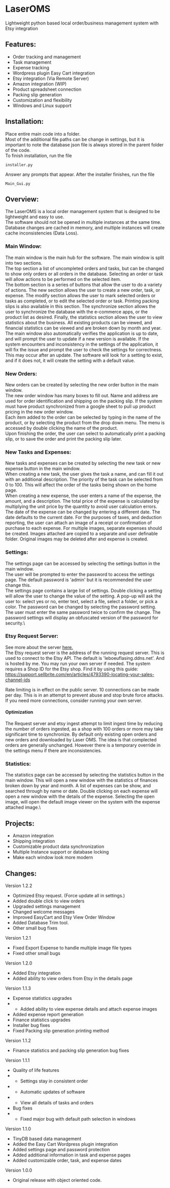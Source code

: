 # LaserOMS

Lightweight python based local order/business management system with Etsy integration

## Features:

- Order tracking and management
- Task management
- Expense tracking
- Wordpress plugin Easy Cart integration
- Etsy integration (Via Remote Server)
- Amazon integration (WIP)
- Product spreadsheet connection
- Packing slip generation
- Customization and flexibility
- Windows and Linux support

## Installation:

Place entire main code into a folder.\
Most of the additional file paths can be change in settings, but it is important to note the database json file is always stored in the parent folder of the code.\
To finish installation, run the file

    installer.py

Answer any prompts that appear. After the installer finishes, run the file

    Main_Gui.py

## Overview:

The LaserOMS is a local order management system that is designed to be lightweight and easy to use.\
The software should not be opened in multiple instances at the same time. Database changes are cached in memory, and multiple instances will create cache inconsistencies (Data Loss).

### Main Window:

The main window is the main hub for the software.
The main window is split into two sections.\
The top section a list of uncompleted orders and tasks, but can be changed to show only orders or all orders in the database.
Selecting an order or task will allow actions to be performed on the selected item.\
The bottom section is a series of buttons that allow the user to do a variety of actions.
The new section allows the user to create a new order, task, or expense.
The modify section allows the user to mark selected orders or tasks as completed, or to edit the selected order or task. Printing packing slips is also available in this section.
The synchronize section allows the user to synchronize the database with the e-commerce apps, or the product list as desired.
Finally, the statistics section allows the user to view statistics about the business. All existing products can be viewed, and financial statistics can be viewed and are broken down by month and year.\
The main window also automatically verifies the application is up to date, and will prompt the user to update if a new version is available. If the system encounters and inconsistency in the settings of the application, it will fix the issue and prompt the user to check the settings for correctness. This may occur after an update. The software will look for a setting to exist, and if it does not, it will create the setting with a default value.

### New Orders:

New orders can be created by selecting the new order button in the main window.\
The new order window has many boxes to fill out. Name and address are used for order identification and shipping on the packing slip. If the system must have product synchronized from a google sheet to pull up product pricing in the new order window.\
Each item added to the order can be selected by typing in the name of the product, or by selecting the product from the drop down menu. The menu is accessed by double clicking the name of the product.\
Upon finishing the order, the user can select to automatically print a packing slip, or to save the order and print the packing slip later.

### New Tasks and Expenses:

New tasks and expenses can be created by selecting the new task or new expense button in the main window.\
When creating a new task, the user gives the task a name, and can fill it out with an additional description. The priority of the task can be selected from 0 to 100. This will affect the order of the tasks being shown on the home page.\
When creating a new expense, the user enters a name of the expense, the amount, and a description. The total price of the expense is calculated by multiplying the unit price by the quantity to avoid user calculation errors. The date of the expense can be changed by entering a different date. The date defaults to the current date. For the purposes of taxes, and deduction reporting, the user can attach an image of a receipt or confirmation of purchase to each expense. For multiple images, separate expenses should be created. Images attached are copied to a separate and user definable folder. Original images may be deleted after and expense is created.

### Settings:

The settings page can be accessed by selecting the settings button in the main window.\
The user will be prompted to enter the password to access the settings page. The default password is 'admin' but it is recommended the user change this.\
The settings page contains a large list of settings. Double clicking a setting will allow the user to change the value of the setting. A pop-up will ask the user to: select yes or no, enter text, select a file, select a folder, or pick a color.
The password can be changed by selecting the password setting. The user must enter the same password twice to confirm the change. The password settings will display an obfuscated version of the password for security.\

### Etsy Request Server:

See more about the server [here.](/Etsy_Request_Server/README.md)\
The Etsy request server is the address of the running request server. This is used to connect to the Etsy API. The default is 'leboeuflasing.ddns.net'. And is hosted by me. You may run your own server if needed. The system requires a Shop ID for the Etsy shop. Find it by using this guide: https://support.sellbrite.com/en/articles/4793390-locating-your-sales-channel-ids

Rate limiting is in effect on the public server. 10 connections can be made per day. This is in an attempt to prevent abuse and stop brute force attacks. If you need more connections, consider running your own server.

#### Optimization

The Request server and etsy ingest attempt to limit ingest time by reducing the number of orders ingested, as a shop with 100 orders or more may take significant time to synchronize. By default only existing open orders and new orders and downloaded by Laser OMS. The idea is that complected orders are generally unchanged. However there is a temporary override in the settings menu if there are inconsistencies.

### Statistics:

The statistics page can be accessed by selecting the statistics button in the main window. This will open a new window with the statistics of finances broken down by year and month. A list of expenses can be show, and searched through by name or date. Double clicking on each expense will open a new window with the details of the expense. Selecting the open image, will open the default image viewer on the system with the expense attached image.\

## Projects:

- Amazon integration
- Shipping integration
- Customizable product data synchronization
- Multiple Instance support or database locking
- Make each window look more modern

## Changes:

Version 1.2.2

- Optimized Etsy request. (Force update all in settings.)
- Added double click to view orders
- Upgraded settings management
- Changed welcome messages
- Improved EasyCart and Etsy View Order Window
- Added Database Trim tool.
- Other small bug fixes

Version 1.2.1

- Fixed Export Expense to handle multiple image file types
- Fixed other small bugs

Version 1.2.0

- Added Etsy integration
- Added ability to view orders from Etsy in the details page

Version 1.1.3

- Expense statistics upgrades
- - Added ability to view expense details and attach expense images
- Added expense report generation
- Finance statistics upgrades
- Installer bug fixes
- Fixed Packing slip generation printing method

Version 1.1.2

- Finance statistics and packing slip generation bug fixes

Version 1.1.1

- Quality of life features
- - Settings stay in consistent order
- - Automatic updates of software
- - View all details of tasks and orders
- Bug fixes
- - Fixed major bug with default path selection in windows

Version 1.1.0

- TinyDB based data management
- Added the Easy Cart Wordpress plugin integration
- Added settings page and password protection
- Added additional information in task and expense pages
- Added customizable order, task, and expense dates

Version 1.0.0

- Original release with object oriented code.

